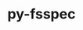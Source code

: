 ---
title: "py-fsspec"
layout: cache
categories: [package, develop-2024-03-10]
meta: {"versions": ["2023.10.0"], "compilers": ["apple-clang@=15.0.0", "gcc@=11.4.0"], "oss": ["ubuntu22.04", "ventura"], "platforms": ["darwin", "linux"], "targets": ["aarch64", "neoverse_v1", "neoverse_v2", "x86_64_v3"], "stacks": ["e4s", "e4s-neoverse-v2", "e4s-neoverse_v1", "ml-darwin-aarch64-mps", "ml-linux-x86_64-cpu", "ml-linux-x86_64-cuda", "ml-linux-x86_64-rocm", "root"], "num_specs": 12, "num_specs_by_stack": {"ml-darwin-aarch64-mps": 3, "root": 12, "e4s-neoverse_v1": 2, "e4s-neoverse-v2": 2, "ml-linux-x86_64-cpu": 3, "ml-linux-x86_64-cuda": 3, "ml-linux-x86_64-rocm": 3, "e4s": 2}}
spec_details: [{"hash": "wmvn2nxl2f3d5u77crscpnh4glprblof", "compiler": "apple-clang@=15.0.0", "versions": ["2023.10.0"], "os": "ventura", "platform": "darwin", "target": "aarch64", "variants": ["build_system=python_pip", "~http"], "stacks": ["ml-darwin-aarch64-mps", "root"], "size": "-", "tarball": "https://binaries.spack.io/releases/develop-2024-03-10/build_cache/darwin-ventura-aarch64/apple-clang-15.0.0/py-fsspec-2023.10.0/darwin-ventura-aarch64-apple-clang-15.0.0-py-fsspec-2023.10.0-wmvn2nxl2f3d5u77crscpnh4glprblof.spack"}, {"hash": "irke6g4moqynsnufiy2qvypo5gi5xuve", "compiler": "apple-clang@=15.0.0", "versions": ["2023.10.0"], "os": "ventura", "platform": "darwin", "target": "aarch64", "variants": ["build_system=python_pip", "+http"], "stacks": ["ml-darwin-aarch64-mps", "root"], "size": "-", "tarball": "https://binaries.spack.io/releases/develop-2024-03-10/build_cache/darwin-ventura-aarch64/apple-clang-15.0.0/py-fsspec-2023.10.0/darwin-ventura-aarch64-apple-clang-15.0.0-py-fsspec-2023.10.0-irke6g4moqynsnufiy2qvypo5gi5xuve.spack"}, {"hash": "u7zrc4qbtjhafiwjm35mr3mwedrp5nyv", "compiler": "apple-clang@=15.0.0", "versions": ["2023.10.0"], "os": "ventura", "platform": "darwin", "target": "aarch64", "variants": ["build_system=python_pip", "+http"], "stacks": ["ml-darwin-aarch64-mps", "root"], "size": "-", "tarball": "https://binaries.spack.io/releases/develop-2024-03-10/build_cache/darwin-ventura-aarch64/apple-clang-15.0.0/py-fsspec-2023.10.0/darwin-ventura-aarch64-apple-clang-15.0.0-py-fsspec-2023.10.0-u7zrc4qbtjhafiwjm35mr3mwedrp5nyv.spack"}, {"hash": "f2d5uvjw4rjiynccxhhjkv5fxfis2go2", "compiler": "gcc@=11.4.0", "versions": ["2023.10.0"], "os": "ubuntu22.04", "platform": "linux", "target": "neoverse_v1", "variants": ["build_system=python_pip", "~http"], "stacks": ["root", "e4s-neoverse_v1"], "size": "-", "tarball": "https://binaries.spack.io/releases/develop-2024-03-10/build_cache/linux-ubuntu22.04-neoverse_v1/gcc-11.4.0/py-fsspec-2023.10.0/linux-ubuntu22.04-neoverse_v1-gcc-11.4.0-py-fsspec-2023.10.0-f2d5uvjw4rjiynccxhhjkv5fxfis2go2.spack"}, {"hash": "7obmypiudiunlclftyutlka4275eo6rz", "compiler": "gcc@=11.4.0", "versions": ["2023.10.0"], "os": "ubuntu22.04", "platform": "linux", "target": "neoverse_v1", "variants": ["build_system=python_pip", "+http"], "stacks": ["root", "e4s-neoverse_v1"], "size": "-", "tarball": "https://binaries.spack.io/releases/develop-2024-03-10/build_cache/linux-ubuntu22.04-neoverse_v1/gcc-11.4.0/py-fsspec-2023.10.0/linux-ubuntu22.04-neoverse_v1-gcc-11.4.0-py-fsspec-2023.10.0-7obmypiudiunlclftyutlka4275eo6rz.spack"}, {"hash": "3lmf7lk5ueqtfunzhnupine6zbzcj4jt", "compiler": "gcc@=11.4.0", "versions": ["2023.10.0"], "os": "ubuntu22.04", "platform": "linux", "target": "neoverse_v2", "variants": ["build_system=python_pip", "~http"], "stacks": ["e4s-neoverse-v2", "root"], "size": "-", "tarball": "https://binaries.spack.io/releases/develop-2024-03-10/build_cache/linux-ubuntu22.04-neoverse_v2/gcc-11.4.0/py-fsspec-2023.10.0/linux-ubuntu22.04-neoverse_v2-gcc-11.4.0-py-fsspec-2023.10.0-3lmf7lk5ueqtfunzhnupine6zbzcj4jt.spack"}, {"hash": "cqbdeacp7c7fhkrytp63ngifi66m5tkz", "compiler": "gcc@=11.4.0", "versions": ["2023.10.0"], "os": "ubuntu22.04", "platform": "linux", "target": "neoverse_v2", "variants": ["build_system=python_pip", "+http"], "stacks": ["e4s-neoverse-v2", "root"], "size": "-", "tarball": "https://binaries.spack.io/releases/develop-2024-03-10/build_cache/linux-ubuntu22.04-neoverse_v2/gcc-11.4.0/py-fsspec-2023.10.0/linux-ubuntu22.04-neoverse_v2-gcc-11.4.0-py-fsspec-2023.10.0-cqbdeacp7c7fhkrytp63ngifi66m5tkz.spack"}, {"hash": "25bb7qxcoucsrpundgymi2gs2zhvhdq2", "compiler": "gcc@=11.4.0", "versions": ["2023.10.0"], "os": "ubuntu22.04", "platform": "linux", "target": "x86_64_v3", "variants": ["build_system=python_pip", "~http"], "stacks": ["ml-linux-x86_64-cpu", "ml-linux-x86_64-cuda", "root", "ml-linux-x86_64-rocm"], "size": "-", "tarball": "https://binaries.spack.io/releases/develop-2024-03-10/build_cache/linux-ubuntu22.04-x86_64_v3/gcc-11.4.0/py-fsspec-2023.10.0/linux-ubuntu22.04-x86_64_v3-gcc-11.4.0-py-fsspec-2023.10.0-25bb7qxcoucsrpundgymi2gs2zhvhdq2.spack"}, {"hash": "qkzbfog73lbejq3fensxgudx6ciitzwm", "compiler": "gcc@=11.4.0", "versions": ["2023.10.0"], "os": "ubuntu22.04", "platform": "linux", "target": "x86_64_v3", "variants": ["build_system=python_pip", "+http"], "stacks": ["e4s", "root"], "size": "-", "tarball": "https://binaries.spack.io/releases/develop-2024-03-10/build_cache/linux-ubuntu22.04-x86_64_v3/gcc-11.4.0/py-fsspec-2023.10.0/linux-ubuntu22.04-x86_64_v3-gcc-11.4.0-py-fsspec-2023.10.0-qkzbfog73lbejq3fensxgudx6ciitzwm.spack"}, {"hash": "r3ieczg33hv3cl3amjallwcdtjilvc27", "compiler": "gcc@=11.4.0", "versions": ["2023.10.0"], "os": "ubuntu22.04", "platform": "linux", "target": "x86_64_v3", "variants": ["build_system=python_pip", "~http"], "stacks": ["e4s", "root"], "size": "-", "tarball": "https://binaries.spack.io/releases/develop-2024-03-10/build_cache/linux-ubuntu22.04-x86_64_v3/gcc-11.4.0/py-fsspec-2023.10.0/linux-ubuntu22.04-x86_64_v3-gcc-11.4.0-py-fsspec-2023.10.0-r3ieczg33hv3cl3amjallwcdtjilvc27.spack"}, {"hash": "lshgezg2kedbdsxz7lyklp7uqpscwgyv", "compiler": "gcc@=11.4.0", "versions": ["2023.10.0"], "os": "ubuntu22.04", "platform": "linux", "target": "x86_64_v3", "variants": ["build_system=python_pip", "+http"], "stacks": ["ml-linux-x86_64-cpu", "ml-linux-x86_64-cuda", "root", "ml-linux-x86_64-rocm"], "size": "-", "tarball": "https://binaries.spack.io/releases/develop-2024-03-10/build_cache/linux-ubuntu22.04-x86_64_v3/gcc-11.4.0/py-fsspec-2023.10.0/linux-ubuntu22.04-x86_64_v3-gcc-11.4.0-py-fsspec-2023.10.0-lshgezg2kedbdsxz7lyklp7uqpscwgyv.spack"}, {"hash": "egjiyva57ig77pwlmjqdrnzrf737rpll", "compiler": "gcc@=11.4.0", "versions": ["2023.10.0"], "os": "ubuntu22.04", "platform": "linux", "target": "x86_64_v3", "variants": ["build_system=python_pip", "+http"], "stacks": ["ml-linux-x86_64-cpu", "ml-linux-x86_64-cuda", "root", "ml-linux-x86_64-rocm"], "size": "-", "tarball": "https://binaries.spack.io/releases/develop-2024-03-10/build_cache/linux-ubuntu22.04-x86_64_v3/gcc-11.4.0/py-fsspec-2023.10.0/linux-ubuntu22.04-x86_64_v3-gcc-11.4.0-py-fsspec-2023.10.0-egjiyva57ig77pwlmjqdrnzrf737rpll.spack"}]
---